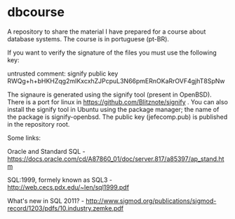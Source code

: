 # dbcourse
A repository to share the material I have prepared for a course about database systems. The course is in portuguese (pt-BR).

If you want to verify the signature of the files you must use the following key:

untrusted comment: signify public key
RWQg+h+bHKHZqg2mIKxcxhZJPcpuL3N66pmERnOKaRrOVF4gjhT8SpNw

The signaure is generated using the signify tool (present in OpenBSD). There is a port for linux in https://github.com/Blitznote/signify . You can also install the signify tool in Ubuntu using the package manager; the name of the package is signify-openbsd. The public key (jefecomp.pub) is published in the repository root.

Some links:

Oracle and Standard SQL - https://docs.oracle.com/cd/A87860_01/doc/server.817/a85397/ap_stand.htm

SQL:1999, formely known as SQL3 - http://web.cecs.pdx.edu/~len/sql1999.pdf

What's new in SQL 2011? - http://www.sigmod.org/publications/sigmod-record/1203/pdfs/10.industry.zemke.pdf
